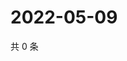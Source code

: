# 2022-05-09

共 0 条

<!-- BEGIN WEIBO -->
<!-- 最后更新时间 Mon May 09 2022 04:16:49 GMT+0800 (China Standard Time) -->

<!-- END WEIBO -->
